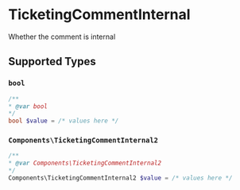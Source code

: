 # TicketingCommentInternal

Whether the comment is internal


## Supported Types

### `bool`

```php
/**
* @var bool
*/
bool $value = /* values here */
```

### `Components\TicketingCommentInternal2`

```php
/**
* @var Components\TicketingCommentInternal2
*/
Components\TicketingCommentInternal2 $value = /* values here */
```


